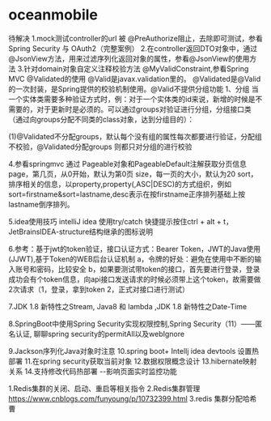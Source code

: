# oceanmobile

待解决
1.mock测试controller的url 被 @PreAuthorize阻止，去除即可测试，参看Spring Security 与 OAuth2（完整案例）
2.在controller返回DTO对象中，通过@JsonView方法，用来过滤序列化返回对象的属性，参看@JsonView的使用方法
3.针对domain对象自定义注释校验方法 @MyValidConstraint,参看Spring MVC @Validated的使用
  @Valid是javax.validation里的。
  @Validated是@Valid 的一次封装，是Spring提供的校验机制使用。@Valid不提供分组功能
  1、分组
  当一个实体类需要多种验证方式时，例：对于一个实体类的id来说，新增的时候是不需要的，对于更新时是必须的。可以通过groups对验证进行分组，分组接口类（通过向groups分配不同类的class对象，达到分组目的）：
  
  (1)@Validated不分配groups，默认每个没有组的属性每次都要进行验证，分配组不校验，@Validated分配groups 则都只对分组的进行校验

4.参看springmvc 通过 Pageable对象和PageableDefault注解获取分页信息
page，第几页，从0开始，默认为第0页
size，每一页的大小，默认为20
sort，排序相关的信息，以property,property(,ASC|DESC)的方式组织，例如sort=firstname&sort=lastname,desc表示在按firstname正序排列基础上按lastname倒序排列。

5.idea使用技巧  intelliJ idea 使用try/catch 快捷提示按住ctrl + alt + t，JetBrainsIDEA-structure结构继承的图标说明

6.参考：基于jwt的token验证，接口认证方式：Bearer Token，JWT的Java使用 (JJWT),基于Token的WEB后台认证机制
a，令牌的好处：避免在使用中不断的输入账号和密码，比较安全
b，如果要测试带token的接口，首先要进行登录，登录成功会有个token信息，向api接口发送请求的时候必须带上这个token，故需要做2次请求（1，登录，拿到token 2，正式对接口进行测试）

7.JDK 1.8 新特性之Stream, Java8 和 lambda ,JDK 1.8 新特性之Date-Time

8.SpringBoot中使用Spring Security实现权限控制,Spring Security（11）——匿名认证, 聊聊spring security的permitAll以及webIgnore

9.Jackson序列化Java对象时注意
10.spring boot+ Intellj idea devtools 设置热部署
11.在spring security获取当前对象
12.数据权限概念设计
13.hibernate映射关系
14.支持修改代码热部署 --影响页面实时监控功能

1.Redis集群的关闭、启动、重启等相关指令
2.Redis集群管理  https://www.cnblogs.com/funyoung/p/10732399.html
3.redis 集群分配哈希曹